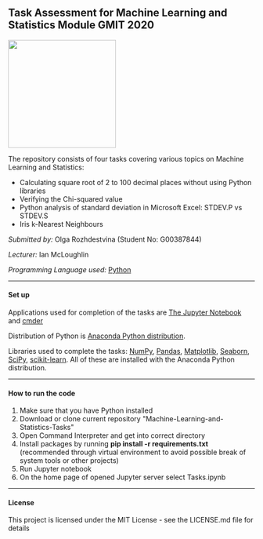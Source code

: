 ## Task Assessment for Machine Learning and Statistics Module GMIT 2020

<img align="center" height="220" src="https://earthsky.org/upl/2018/05/deep-learning-quora.png">

<br>

The repository consists of four tasks covering various topics on Machine Learning and Statistics:
* Calculating square root of 2 to 100 decimal places without using Python libraries
* Verifying the Chi-squared value
* Python analysis of standard deviation in Microsoft Excel: STDEV.P vs STDEV.S
* Iris k-Nearest Neighbours



*Submitted by:* Olga Rozhdestvina (Student No: G00387844) 

*Lecturer:* Ian McLoughlin

*Programming Language used:* [Python](https://www.python.org/)


----


#### Set up

Applications used for completion of the tasks are [The Jupyter Notebook](https://jupyter.org/) and [cmder](http://cmder.net/)

Distribution of Python is [Anaconda Python distribution](https://www.anaconda.com/). 

Libraries used to complete the tasks: [NumPy](https://numpy.org/), [Pandas](https://pandas.pydata.org/), [Matplotlib](https://matplotlib.org/), [Seaborn](https://seaborn.pydata.org/), [SciPy](https://www.scipy.org/), [scikit-learn](https://scikit-learn.org/stable/). All of these are installed with the Anaconda Python distribution.


----


####  How to run the code 

1. Make sure that you have Python installed
2. Download or clone current repository "Machine-Learning-and-Statistics-Tasks"
3. Open Command Interpreter and get into correct directory
4. Install packages by running __pip install -r requirements.txt__ (recommended through virtual environment to avoid possible break of system tools or other projects)
5. Run Jupyter notebook
6. On the home page of opened Jupyter server select Tasks.ipynb

----

#### License

This project is licensed under the MIT License - see the LICENSE.md file for details
